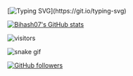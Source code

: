 [![Typing SVG](https://readme-typing-svg.herokuapp.com?font=&color=031462&size=24&lines=Hi...Evrey+one..I+am+Bihash..)](https://git.io/typing-svg)

[![Bihash07's GitHub stats](https://github-readme-stats.vercel.app/api?username=Bihash07)](https://github.com/Bihash07/github-readme-stats)

![visitors](https://visitor-badge.glitch.me/badge?page_id=Bihash07)

![snake gif](https://github.com/Bihash07/Bihash07/blob/output/github-contribution-grid-snake.gif)

[![GitHub followers](https://img.shields.io/github/followers/Bihash07.svg?style=social&label=Followers)](https://github.com/Bihash07?tab=followers)
